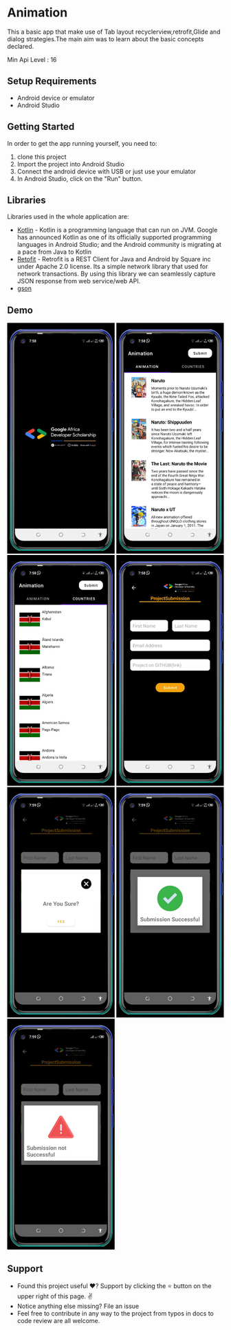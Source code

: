 <p align="center">

# Animation
This a basic app that make use of Tab layout recyclerview,retrofit,Glide and dialog strategies.The main aim was to learn about the basic concepts declared.

Min Api Level : 16

## Setup Requirements

- Android device or emulator
- Android Studio

## Getting Started

In order to get the app running yourself, you need to:

1.  clone this project
2.  Import the project into Android Studio
3.  Connect the android device with USB or just use your emulator
4.  In Android Studio, click on the "Run" button.

## Libraries

Libraries used in the whole application are:

- [Kotlin](https://developer.android.com/kotlin) - Kotlin is a programming language that can run on JVM. Google has announced Kotlin as one of its officially supported programming languages in Android Studio; and the Android community is migrating at a pace from Java to Kotlin
- [Retofit](https://square.github.io/retrofit) -  Retrofit is a REST Client for Java and Android by Square inc under Apache 2.0 license. Its a simple network library that used for network transactions. By using this library we can seamlessly capture JSON response from web service/web API.
- [gson](https://github.com/google/gson)
## Demo
<p float="left">
<img src="screenshots/IMG-20210831-WA0017.jpg" width=250/>
<img src="screenshots/IMG-20210831-WA0016.jpg" width=250/>
<img src="screenshots/IMG-20210831-WA0015.jpg" width=250/>
<img src="screenshots/IMG-20210831-WA0014.jpg" width=250/>
<img src="screenshots/IMG-20210831-WA0013.jpg" width=250/>
<img src="screenshots/IMG-20210831-WA0012.jpg" width=250/>
<img src="screenshots/IMG-20210831-WA0011.jpg" width=250/>
  </p>

## Support
- Found this project useful ❤️? Support by clicking the ⭐️ button on the upper right of this page. ✌️
- Notice anything else missing? File an issue
- Feel free to contribute in any way to the project from typos in docs to code review are all welcome.
